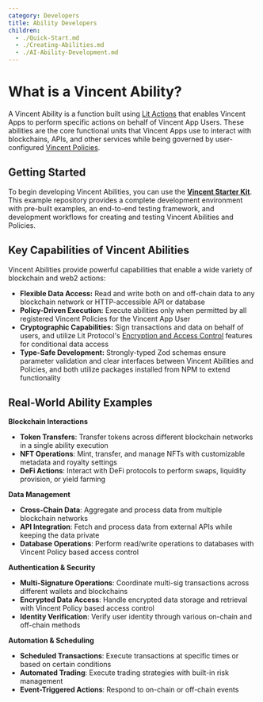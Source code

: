 ```yaml
---
category: Developers
title: Ability Developers
children:
  - ./Quick-Start.md
  - ./Creating-Abilities.md
  - ./AI-Ability-Development.md
---
```


# What is a Vincent Ability?

A Vincent Ability is a function built using [Lit Actions](https://developer.litprotocol.com/sdk/serverless-signing/overview) that enables Vincent Apps to perform specific actions on behalf of Vincent App Users. These abilities are the core functional units that Vincent Apps use to interact with blockchains, APIs, and other services while being governed by user-configured [Vincent Policies](../Policy-Developers/Getting-Started.md).

## Getting Started

To begin developing Vincent Abilities, you can use the **[Vincent Starter Kit](https://github.com/LIT-Protocol/vincent-starter-kit/tree/main)**. This example repository provides a complete development environment with pre-built examples, an end-to-end testing framework, and development workflows for creating and testing Vincent Abilities and Policies.

## Key Capabilities of Vincent Abilities

Vincent Abilities provide powerful capabilities that enable a wide variety of blockchain and web2 actions:

- **Flexible Data Access:** Read and write both on and off-chain data to any blockchain network or HTTP-accessible API or database
- **Policy-Driven Execution:** Execute abilities only when permitted by all registered Vincent Policies for the Vincent App User
- **Cryptographic Capabilities:** Sign transactions and data on behalf of users, and utilize Lit Protocol's [Encryption and Access Control](https://developer.litprotocol.com/sdk/access-control/intro) features for conditional data access
- **Type-Safe Development:** Strongly-typed Zod schemas ensure parameter validation and clear interfaces between Vincent Abilities and Policies, and both utilize packages installed from NPM to extend functionality

## Real-World Ability Examples

**Blockchain Interactions**

- **Token Transfers**: Transfer tokens across different blockchain networks in a single ability execution
- **NFT Operations**: Mint, transfer, and manage NFTs with customizable metadata and royalty settings
- **DeFi Actions**: Interact with DeFi protocols to perform swaps, liquidity provision, or yield farming

**Data Management**

- **Cross-Chain Data**: Aggregate and process data from multiple blockchain networks
- **API Integration**: Fetch and process data from external APIs while keeping the data private
- **Database Operations**: Perform read/write operations to databases with Vincent Policy based access control

**Authentication & Security**

- **Multi-Signature Operations**: Coordinate multi-sig transactions across different wallets and blockchains
- **Encrypted Data Access**: Handle encrypted data storage and retrieval with Vincent Policy based access control
- **Identity Verification**: Verify user identity through various on-chain and off-chain methods

**Automation & Scheduling**

- **Scheduled Transactions**: Execute transactions at specific times or based on certain conditions
- **Automated Trading**: Execute trading strategies with built-in risk management
- **Event-Triggered Actions**: Respond to on-chain or off-chain events
